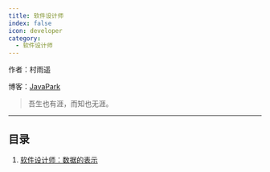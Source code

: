 ```yaml
---
title: 软件设计师
index: false
icon: developer
category:
  - 软件设计师
---
```

作者：村雨遥

博客：[JavaPark](https://cunyu1943.github.io/JavaPark)

>   吾生也有涯，而知也无涯。
---

## 目录

1. [软件设计师：数据的表示](2022-11-13-data-representation.md)